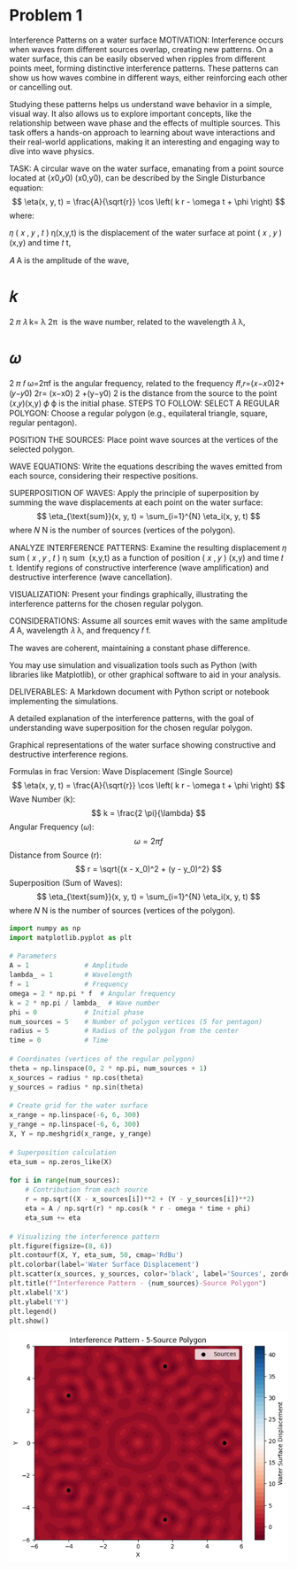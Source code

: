 # Problem 1
Interference Patterns on a water surface
MOTIVATION:
Interference occurs when waves from different sources overlap, creating new patterns. On a water surface, this can be easily observed when ripples from different points meet, forming distinctive interference patterns. These patterns can show us how waves combine in different ways, either reinforcing each other or cancelling out.

Studying these patterns helps us understand wave behavior in a simple, visual way. It also allows us to explore important concepts, like the relationship between wave phase and the effects of multiple sources. This task offers a hands-on approach to learning about wave interactions and their real-world applications, making it an interesting and engaging way to dive into wave physics.

TASK:
A circular wave on the water surface, emanating from a point source located at 
(𝑥0,𝑦0) (x0,y0​), can be described by the Single Disturbance equation:
$$
\eta(x, y, t) = \frac{A}{\sqrt{r}} \cos \left( k r - \omega t + \phi \right)
$$
where:

𝜂
(
𝑥
,
𝑦
,
𝑡
)
η(x,y,t) is the displacement of the water surface at point 
(
𝑥
,
𝑦
)
(x,y) and time 
𝑡
t,

𝐴
A is the amplitude of the wave,

𝑘
=
2
𝜋
𝜆
k= 
λ
2π
​
  is the wave number, related to the wavelength 
𝜆
λ,

𝜔
=
2
𝜋
𝑓
ω=2πf is the angular frequency, related to the frequency 
𝑓f,𝑟=(𝑥−𝑥0)2+(𝑦−𝑦0)
2r= (x−x0) 2 +(y−y0) 
2 is the distance from the source to the point 
(𝑥,𝑦)(x,y)
𝜙
ϕ is the initial phase.
STEPS TO FOLLOW:
SELECT A REGULAR POLYGON: Choose a regular polygon (e.g., equilateral triangle, square, regular pentagon).

POSITION THE SOURCES: Place point wave sources at the vertices of the selected polygon.

WAVE EQUATIONS: Write the equations describing the waves emitted from each source, considering their respective positions.

SUPERPOSITION OF WAVES: Apply the principle of superposition by summing the wave displacements at each point on the water surface:
$$
\eta_{\text{sum}}(x, y, t) = \sum_{i=1}^{N} \eta_i(x, y, t)
$$
where 
𝑁
N is the number of sources (vertices of the polygon).

ANALYZE INTERFERENCE PATTERNS: Examine the resulting displacement 
𝜂
sum
(
𝑥
,
𝑦
,
𝑡
)
η 
sum
​
 (x,y,t) as a function of position 
(
𝑥
,
𝑦
)
(x,y) and time 
𝑡
t. Identify regions of constructive interference (wave amplification) and destructive interference (wave cancellation).

VISUALIZATION: Present your findings graphically, illustrating the interference patterns for the chosen regular polygon.

CONSIDERATIONS:
Assume all sources emit waves with the same amplitude 
𝐴
A, wavelength 
𝜆
λ, and frequency 
𝑓
f.

The waves are coherent, maintaining a constant phase difference.

You may use simulation and visualization tools such as Python (with libraries like Matplotlib), or other graphical software to aid in your analysis.

DELIVERABLES:
A Markdown document with Python script or notebook implementing the simulations.

A detailed explanation of the interference patterns, with the goal of understanding wave superposition for the chosen regular polygon.

Graphical representations of the water surface showing constructive and destructive interference regions.

Formulas in frac Version:
Wave Displacement (Single Source)
$$
\eta(x, y, t) = \frac{A}{\sqrt{r}} \cos \left( k r - \omega t + \phi \right)
$$
Wave Number (k):
$$
k = \frac{2 \pi}{\lambda}
$$
Angular Frequency (𝜔):
$$
\omega = 2 \pi f
$$
Distance from Source (r):
$$
r = \sqrt{(x - x_0)^2 + (y - y_0)^2}
$$
Superposition (Sum of Waves):
$$
\eta_{\text{sum}}(x, y, t) = \sum_{i=1}^{N} \eta_i(x, y, t)
$$
where 
𝑁
N is the number of sources (vertices of the polygon).
```python
import numpy as np
import matplotlib.pyplot as plt

# Parameters
A = 1              # Amplitude
lambda_ = 1        # Wavelength
f = 1              # Frequency
omega = 2 * np.pi * f  # Angular frequency
k = 2 * np.pi / lambda_  # Wave number
phi = 0            # Initial phase
num_sources = 5    # Number of polygon vertices (5 for pentagon)
radius = 5         # Radius of the polygon from the center
time = 0           # Time

# Coordinates (vertices of the regular polygon)
theta = np.linspace(0, 2 * np.pi, num_sources + 1)
x_sources = radius * np.cos(theta)
y_sources = radius * np.sin(theta)

# Create grid for the water surface
x_range = np.linspace(-6, 6, 300)
y_range = np.linspace(-6, 6, 300)
X, Y = np.meshgrid(x_range, y_range)

# Superposition calculation
eta_sum = np.zeros_like(X)

for i in range(num_sources):
    # Contribution from each source
    r = np.sqrt((X - x_sources[i])**2 + (Y - y_sources[i])**2)
    eta = A / np.sqrt(r) * np.cos(k * r - omega * time + phi)
    eta_sum += eta

# Visualizing the interference pattern
plt.figure(figsize=(8, 6))
plt.contourf(X, Y, eta_sum, 50, cmap='RdBu')
plt.colorbar(label='Water Surface Displacement')
plt.scatter(x_sources, y_sources, color='black', label='Sources', zorder=5)
plt.title(f"Interference Pattern - {num_sources}-Source Polygon")
plt.xlabel('X')
plt.ylabel('Y')
plt.legend()
plt.show()
```
![alt text](image.png)



